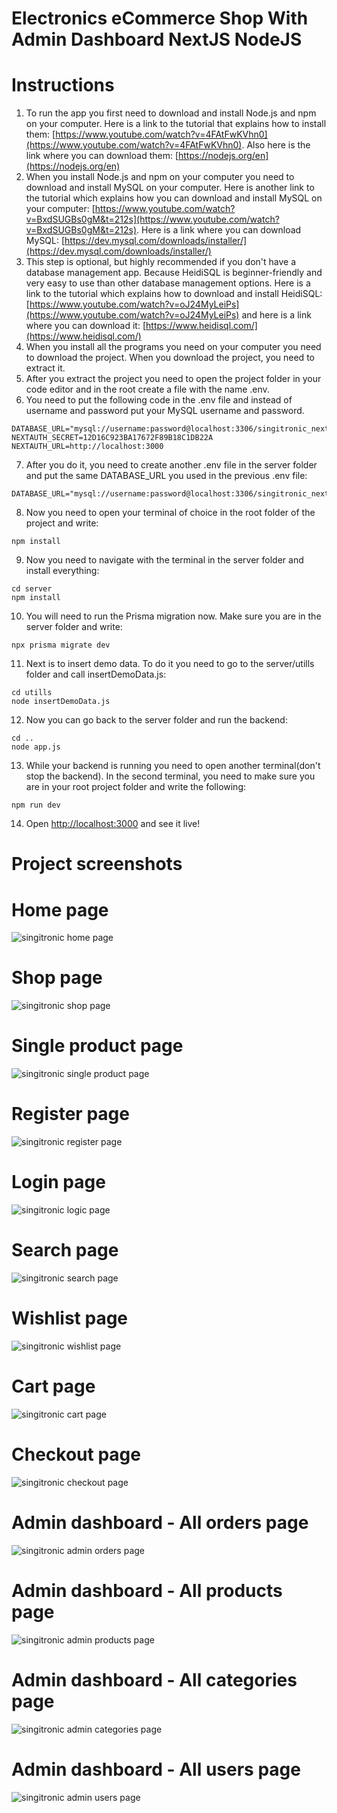 # Electronics eCommerce Shop With Admin Dashboard NextJS NodeJS

# Instructions
1. To run the app you first need to download and install Node.js and npm on your computer. Here is a link to the tutorial that explains how to install them: [https://www.youtube.com/watch?v=4FAtFwKVhn0](https://www.youtube.com/watch?v=4FAtFwKVhn0). Also here is the link where you can download them: [https://nodejs.org/en](https://nodejs.org/en)
2. When you install Node.js and npm on your computer you need to download and install MySQL on your computer. Here is another link to the tutorial which explains how you can download and install MySQL on your computer: [https://www.youtube.com/watch?v=BxdSUGBs0gM&t=212s](https://www.youtube.com/watch?v=BxdSUGBs0gM&t=212s). Here is a link where you can download MySQL: [https://dev.mysql.com/downloads/installer/](https://dev.mysql.com/downloads/installer/)
3. This step is optional, but highly recommended if you don't have a database management app. Because HeidiSQL is beginner-friendly and very easy to use than other database management options. Here is a link to the tutorial which explains how to download and install HeidiSQL: [https://www.youtube.com/watch?v=oJ24MyLeiPs](https://www.youtube.com/watch?v=oJ24MyLeiPs) and here is a link where you can download it: [https://www.heidisql.com/](https://www.heidisql.com/)
4. When you install all the programs you need on your computer you need to download the project. When you download the project, you need to extract it.
5. After you extract the project you need to open the project folder in your code editor and in the root create a file with the name .env.
6. You need to put the following code in the .env file and instead of username and password put your MySQL username and password.
```
DATABASE_URL="mysql://username:password@localhost:3306/singitronic_nextjs"
NEXTAUTH_SECRET=12D16C923BA17672F89B18C1DB22A
NEXTAUTH_URL=http://localhost:3000
```
7. After you do it, you need to create another .env file in the server folder and put the same DATABASE_URL you used in the previous .env file:
```
DATABASE_URL="mysql://username:password@localhost:3306/singitronic_nextjs"
```
8. Now you need to open your terminal of choice in the root folder of the project and write:
```
npm install
```
9. Now you need to navigate with the terminal in the server folder and install everything:
```
cd server
npm install
```
10. You will need to run the Prisma migration now. Make sure you are in the server folder and write:
```
npx prisma migrate dev
```
11. Next is to insert demo data. To do it you need to go to the server/utills folder and call insertDemoData.js:
```
cd utills
node insertDemoData.js
```
12. Now you can go back to the server folder and run the backend:
```
cd ..
node app.js
```
13. While your backend is running you need to open another terminal(don't stop the backend). In the second terminal, you need to make sure you are in your root project folder and write the following:
```
npm run dev
```
14. Open [http://localhost:3000](http://localhost:3000) and see it live!


# Project screenshots

# Home page

![singitronic home page](https://github.com/Kuzma02/Electronics-eCommerce-Shop-With-Admin-Dashboard-NextJS-NodeJS/assets/138793624/a48c092d-1f19-4bae-a480-0b5862630e1c)

# Shop page

![singitronic shop page](https://github.com/Kuzma02/Electronics-eCommerce-Shop-With-Admin-Dashboard-NextJS-NodeJS/assets/138793624/1133effb-0511-40c6-aee5-119404c5af34)

# Single product page

![singitronic single product page](https://github.com/Kuzma02/Electronics-eCommerce-Shop-With-Admin-Dashboard-NextJS-NodeJS/assets/138793624/443ea3e2-4d32-4d15-aa3b-436cbae0eade)

# Register page

![singitronic register page](https://github.com/Kuzma02/Electronics-eCommerce-Shop-With-Admin-Dashboard-NextJS-NodeJS/assets/138793624/0052cc90-d61a-4a8c-b8d8-02cee1b45d13)

# Login page

![singitronic logic page](https://github.com/Kuzma02/Electronics-eCommerce-Shop-With-Admin-Dashboard-NextJS-NodeJS/assets/138793624/7a377bb3-330f-43a4-860f-400bf7aa0f97)

# Search page

![singitronic search page](https://github.com/Kuzma02/Electronics-eCommerce-Shop-With-Admin-Dashboard-NextJS-NodeJS/assets/138793624/384c7f55-16ee-4966-b612-a34f5506af51)

# Wishlist page

![singitronic wishlist page](https://github.com/Kuzma02/Electronics-eCommerce-Shop-With-Admin-Dashboard-NextJS-NodeJS/assets/138793624/a20568d6-12fb-42e6-a5ef-583f6e79229a)

# Cart page

![singitronic cart page](https://github.com/Kuzma02/Electronics-eCommerce-Shop-With-Admin-Dashboard-NextJS-NodeJS/assets/138793624/b9d326be-342c-4f6a-af64-34794f6c39eb)

# Checkout page

![singitronic checkout page](https://github.com/Kuzma02/Electronics-eCommerce-Shop-With-Admin-Dashboard-NextJS-NodeJS/assets/138793624/a458d931-9df2-4e3d-bf3f-702c1a3ba9e9)

# Admin dashboard - All orders page

![singitronic admin orders page](https://github.com/Kuzma02/Electronics-eCommerce-Shop-With-Admin-Dashboard-NextJS-NodeJS/assets/138793624/498b07f4-422c-46c5-b2e4-ed2a93306b7a)

# Admin dashboard - All products page

![singitronic admin products page](https://github.com/Kuzma02/Electronics-eCommerce-Shop-With-Admin-Dashboard-NextJS-NodeJS/assets/138793624/e26822ab-6c7e-4474-9161-288a5bb3476f)

# Admin dashboard - All categories page

![singitronic admin categories page](https://github.com/Kuzma02/Electronics-eCommerce-Shop-With-Admin-Dashboard-NextJS-NodeJS/assets/138793624/9e4a54d7-5bbb-4f1b-bdab-43c1079510e1)

# Admin dashboard - All users page

![singitronic admin users page](https://github.com/Kuzma02/Electronics-eCommerce-Shop-With-Admin-Dashboard-NextJS-NodeJS/assets/138793624/e14e8f2c-4377-42fd-b89b-d4868cc11b11)

